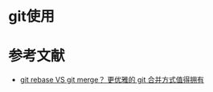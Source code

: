 # git使用



# 参考文献

- [git rebase VS git merge？ 更优雅的 git 合并方式值得拥有](https://juejin.im/post/5d2d24245188250501477cc4)